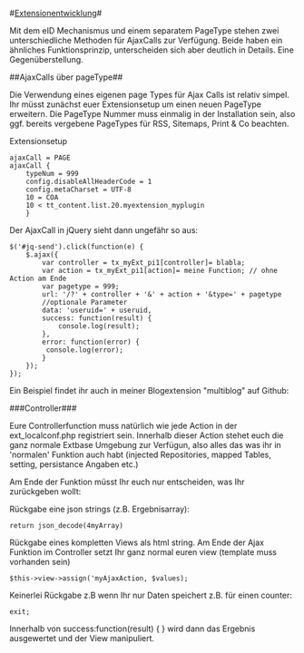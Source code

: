 #[Extensionentwicklung](0100%20Index.markdown)#

Mit dem eID Mechanismus und einem separatem PageType stehen zwei unterschiedliche Methoden für AjaxCalls zur Verfügung. 
Beide haben ein ähnliches Funktionsprinzip, unterscheiden sich aber deutlich in Details. Eine Gegenüberstellung.


##AjaxCalls über pageType##

Die Verwendung eines eigenen page Types für Ajax Calls ist relativ simpel. Ihr müsst zunächst euer Extensionsetup um einen neuen PageType erweitern. Die PageType Nummer muss einmalig in der Installation sein, also ggf. bereits vergebene PageTypes für RSS, Sitemaps, Print & Co beachten. 

Extensionsetup

````
ajaxCall = PAGE
ajaxCall {
    typeNum = 999
    config.disableAllHeaderCode = 1
    config.metaCharset = UTF-8
    10 = COA
    10 < tt_content.list.20.myextension_myplugin
    }
````
    

Der AjaxCall in jQuery sieht dann ungefähr so aus: 

````
$('#jq-send').click(function(e) {
    $.ajax({
        var controller = tx_myExt_pi1[controller]= blabla;
        var action = tx_myExt_pi1[action]= meine Function; // ohne Action am Ende
        var pagetype = 999;
        url: '/?' + controller + '&' + action + '&type=' + pagetype
        //optionale Parameter
        data: 'useruid=' + useruid,
        success: function(result) {
            console.log(result);
        },
        error: function(error) {
         console.log(error);
        }
    });
});
````
 Ein Beispiel findet ihr auch in meiner Blogextension "multiblog" auf Github: 
 
###Controller###
 
 Eure Controllerfunction muss natürlich wie jede Action in der ext_localconf.php registriert sein. Innerhalb dieser Action stehet euch die ganz normale Extbase Umgebung zur Verfügun, also alles das was ihr in 'normalen' Funktion auch habt (injected Repositories, mapped Tables, setting, persistance Angaben etc.) 
 
Am Ende der Funktion müsst Ihr euch nur entscheiden, was Ihr zurückgeben wollt:

Rückgabe eine json strings (z.B. Ergebnisarray):

    return json_decode(4myArray)


Rückgabe eines kompletten Views als html string.
Am Ende der Ajax Funktion im Controller setzt Ihr ganz normal euren view (template muss vorhanden sein)

    $this->view->assign('myAjaxAction, $values);
    
Keinerlei Rückgabe
z.B wenn Ihr nur Daten speichert z.B. für einen counter:
    
    exit;
    
    
Innerhalb von success:function(result) { } wird dann das Ergebnis ausgewertet und der View manipuliert.
